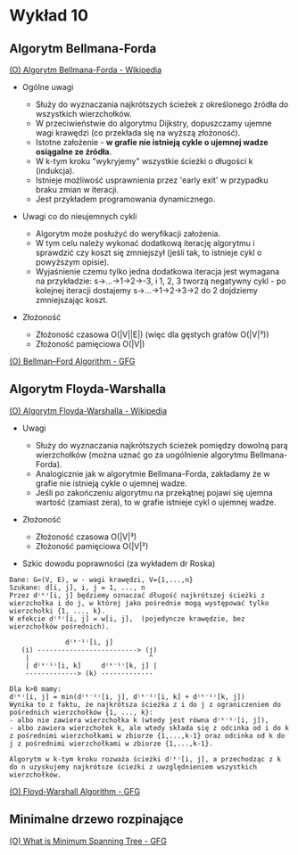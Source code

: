 # Wykład 10


## Algorytm Bellmana-Forda
[(O) Algorytm Bellmana-Forda - Wikipedia](https://pl.wikipedia.org/wiki/Algorytm_Bellmana-Forda)
- Ogólne uwagi
    - Służy do wyznaczania najkrótszych ścieżek z określonego źródła do wszystkich wierzchołków.
    - W przeciwieństwie do algorytmu Dijkstry, dopuszczamy ujemne wagi krawędzi (co przekłada się na wyższą złożoność).
    - Istotne założenie - **w grafie nie istnieją cykle o ujemnej wadze osiągalne ze źródła**.
    - W k-tym kroku "wykryjemy" wszystkie ścieżki o długości k (indukcja).
    - Istnieje możliwość usprawnienia przez 'early exit' w przypadku braku zmian w iteracji.
    - Jest przykładem programowania dynamicznego.

- Uwagi co do nieujemnych cykli
    - Algorytm może posłużyć do weryfikacji założenia.
    - W tym celu należy wykonać dodatkową iterację algorytmu i sprawdzić czy koszt się zmniejszył (jeśli tak, to istnieje cykl o powyższym opisie).
    - Wyjaśnienie czemu tylko jedna dodatkowa iteracja jest wymagana na przykładzie: s->...->1->2->-3, i 1, 2, 3 tworzą negatywny cykl - po kolejnej iteracji dostajemy s->...->1->2->3->2 do 2 dojdziemy zmniejszając koszt.

- Złożoność
    - Złożoność czasowa O(|V||E|) (więc dla gęstych grafów O(|V|³))
    - Złożoność pamięciowa O(|V|)

<!-- [(O) Bellman-Ford Algorithm - Wikipedia](https://en.wikipedia.org/wiki/Bellman%E2%80%93Ford_algorithm)
- Proof
- Pierwszy akapit Improvements (early exit) -->

[(O) Bellman–Ford Algorithm - GFG](https://www.geeksforgeeks.org/bellman-ford-algorithm-dp-23/)

<!-- https://www.w3schools.com/dsa/dsa_algo_graphs_bellmanford.php -->
<!-- https://www.geeksforgeeks.org/detect-negative-cycle-graph-bellman-ford/ -->


## Algorytm Floyda-Warshalla

[(O) Algorytm Floyda-Warshalla - Wikipedia](https://pl.wikipedia.org/wiki/Algorytm_Floyda-Warshalla)
- Uwagi
    - Służy do wyznaczania najkrótszych ścieżek pomiędzy dowolną parą wierzchołków (można uznać go za uogólnienie algorytmu Bellmana-Forda).
    - Analogicznie jak w algorytmie Bellmana-Forda, zakładamy że w grafie nie istnieją cykle o ujemnej wadze.
    - Jeśli po zakończeniu algorytmu na przekątnej pojawi się ujemna wartość (zamiast zera), to w grafie istnieje cykl o ujemnej wadze.

- Złożoność
    - Złożoność czasowa O(|V|³)
    - Złożoność pamięciowa O(|V|²)

- Szkic dowodu poprawności (za wykładem dr Roska)
```
Dane: G=(V, E), w - wagi krawędzi, V={1,...,n}
Szukane: d[i, j], i, j = 1, ..., n
Przez d⁽ᵏ⁾[i, j] będziemy oznaczać długość najkrótszej ścieżki z wierzchołka i do j, w której jako pośrednie mogą występować tylko wierzchołki {1, ..., k}.
W efekcie d⁽⁰⁾[i, j] = w[i, j],  (pojedyncze krawędzie, bez wierzchołków pośrednich).

              d⁽ᵏ⁻¹⁾[i, j]
   (i) -------------------------> (j)
    |                              ^
    | d⁽ᵏ⁻¹⁾[i, k]     d⁽ᵏ⁻¹⁾[k, j] |
    -------------> (k) -------------

Dla k>0 mamy: 
d⁽ᵏ⁾[i, j] = min(d⁽ᵏ⁻¹⁾[i, j], d⁽ᵏ⁻¹⁾[i, k] + d⁽ᵏ⁻¹⁾[k, j])
Wynika to z faktu, że najkrótsza ścieżka z i do j z ograniczeniem do pośrednich wierzchołków {1, ..., k}:
- albo nie zawiera wierzchołka k (wtedy jest równa d⁽ᵏ⁻¹⁾[i, j]),
- albo zawiera wierzchołek k, ale wtedy składa się z odcinka od i do k z pośrednimi wierzchołkami w zbiorze {1,...,k-1} oraz odcinka od k do j z pośrednimi wierzchołkami w zbiorze {1,...,k-1}.

Algorytm w k-tym kroku rozważa ścieżki d⁽ᵏ⁾[i, j], a przechodząc z k do n uzyskujemy najkrótsze ścieżki z uwzględnieniem wszystkich wierzchołków.
```

[(O) Floyd-Warshall Algorithm - GFG](https://www.geeksforgeeks.org/floyd-warshall-algorithm-dp-16/)

<!-- https://en.wikipedia.org/wiki/Floyd%E2%80%93Warshall_algorithm
- Algorithm -->

<!-- https://claude.ai/chat/935b9fb8-ed4b-4de2-858a-a78106aa5add -->


## Minimalne drzewo rozpinające

[(O) What is Minimum Spanning Tree - GFG](https://www.geeksforgeeks.org/what-is-minimum-spanning-tree-mst/)


<!-- 
## Algorytm Kruskala
https://pl.wikipedia.org/wiki/Algorytm_Kruskala

https://www.geeksforgeeks.org/kruskals-minimum-spanning-tree-algorithm-greedy-algo-2/
- bez struktury zbiorów rozłącznych (będzie później (?))
- opis złożoności z błędem (The find and union operations can take at most O(logV) time) - patrz Wikipedia. 

https://en.wikipedia.org/wiki/Kruskal%27s_algorithm
- Proof of correctness


Złożoność czasowa: O(|E|log|V|)
 -->

